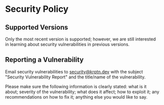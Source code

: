 # Security Policy

## Supported Versions

Only the most recent version is supported; however, we are still interested in learning about security vulnerabilities in previous versions. 

## Reporting a Vulnerability

Email security vulnerabilities to security@krptn.dev with the subject "Security Vulnerability Report" and the title/name of the vulnerability. 
 
Please make sure the following information is clearly stated: what is it about; severity of the vulnerability; what does it affect; how to exploit it; any recommendations on how to fix it; anything else you would like to say.
